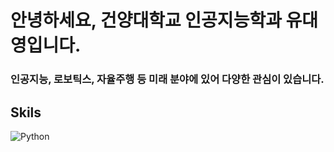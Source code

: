 <h1 align="left"> 안녕하세요, 건양대학교 인공지능학과 유대영입니다.</h1>
<h3 align="left"> 인공지능, 로보틱스, 자율주행 등 미래 분야에 있어 다양한 관심이 있습니다.









## Skils
![Python](https://img.shields.io/badge/Python-14354C?style=for-the-badge&logo=python&logoColor=white)


